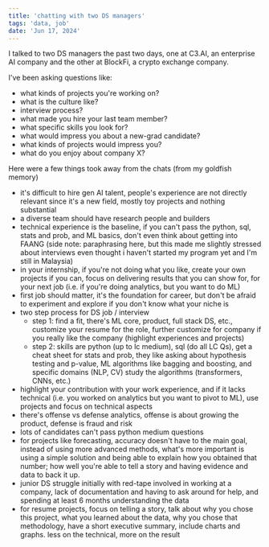```yaml
---
title: 'chatting with two DS managers'
tags: 'data, job'
date: 'Jun 17, 2024'
---
```


I talked to two DS managers the past two days, one at C3.AI, an enterprise AI company and the other at BlockFi, a crypto exchange company.

I've been asking questions like:

- what kinds of projects you're working on?
- what is the culture like?
- interview process?
- what made you hire your last team member?
- what specific skills you look for?
- what would impress you about a new-grad candidate?
- what kinds of projects would impress you?
- what do you enjoy about company X?

Here were a few things took away from the chats (from my goldfish memory)

- it's difficult to hire gen AI talent, people's experience are not directly relevant since it's a new field, mostly toy projects and nothing substantial
- a diverse team should have research people and builders
- technical experience is the baseline, if you can't pass the python, sql, stats and prob, and ML basics, don't even think about getting into FAANG (side note: paraphrasing here, but this made me slightly stressed about interviews even thought i haven't started my program yet and I'm still in Malaysia)
- in your internship, if you're not doing what you like, create your own projects if you can, focus on delivering results that you can show for, for your next job (i.e. if you're doing analytics, but you want to do ML)
- first job should matter, it's the foundation for career, but don't be afraid to experiment and explore if you don't know what your niche is
- two step process for DS job / interview
  - step 1: find a fit, there's ML core, product, full stack DS, etc., customize your resume for the role, further customize for company if you really like the company (highlight experiences and projects)
  - step 2: skills are python (up to lc medium), sql (do all LC Qs), get a cheat sheet for stats and prob, they like asking about hypothesis testing and p-value, ML algorithms like bagging and boosting, and specific domains (NLP, CV) study the algorithms (transformers, CNNs, etc.)
- highlight your contribution with your work experience, and if it lacks technical (i.e. you worked on analytics but you want to pivot to ML), use projects and focus on technical aspects
- there's offense vs defense analytics, offense is about growing the product, defense is fraud and risk
- lots of candidates can't pass python medium questions
- for projects like forecasting, accuracy doesn't have to the main goal, instead of using more advanced methods, what's more important is using a simple solution and being able to explain how you obtained that number; how well you're able to tell a story and having evidence and data to back it up.
- junior DS struggle initially with red-tape involved in working at a company, lack of documentation and having to ask around for help, and spending at least 6 months understanding the data
- for resume projects, focus on telling a story, talk about why you chose this project, what you learned about the data, why you chose that methodology, have a short executive summary, include charts and graphs. less on the technical, more on the result
